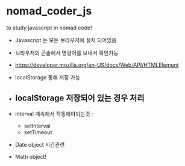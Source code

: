 # nomad_coder_js
to study javascript in nomad code!


- Javascript 는 모든 브라우저에 설치 되어있음
- 브라우저의 콘솔에서 명령어를 보내서 확인가능
- https://developer.mozilla.org/en-US/docs/Web/API/HTMLElement

- localStorage 통해 저장 가능
- localStorage 저장되어 있는 경우 처리
  - 

- interval 계속해서 작동해야되는것 : 
  - setInterval
  - setTimeout

- Date object 시간관련
- Math object! 